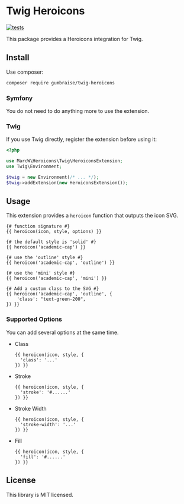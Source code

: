 # Twig Heroicons

[![tests](https://github.com/Gumbraise/twig-heroicons/actions/workflows/php.yml/badge.svg)](https://github.com/Gumbraise/twig-heroicons/actions/workflows/php.yml)

This package provides a Heroicons integration for Twig.

## Install

Use composer:

```bash
composer require gumbraise/twig-heroicons
```

### Symfony

You do not need to do anything more to use the extension.

### Twig

If you use Twig directly, register the extension before using it:

```php
<?php

use MarcW\Heroicons\Twig\HeroiconsExtension;
use Twig\Environment;

$twig = new Environment(/* ... */);
$twig->addExtension(new HeroiconsExtension());
```

## Usage

This extension provides a `heroicon` function that outputs the icon SVG.

```twig
{# function signature #}
{{ heroicon(icon, style, options) }}

{# the default style is 'solid' #}
{{ heroicon('academic-cap') }}

{# use the 'outline' style #}
{{ heroicon('academic-cap', 'outline') }}

{# use the 'mini' style #}
{{ heroicon('academic-cap', 'mini') }}

{# Add a custom class to the SVG #}
{{ heroicon('academic-cap', 'outline', {
    'class': "text-green-200",
}) }}
```

### Supported Options

You can add several options at the same time.

- Class
  ```twig
  {{ heroicon(icon, style, {
    'class': '...'  
  }) }}
    ```
- Stroke
  ```twig
  {{ heroicon(icon, style, {
    'stroke': '#......'  
  }) }}
  ```
- Stroke Width
  ```twig
  {{ heroicon(icon, style, {
    'stroke-width': '...'  
  }) }}
  ```
- Fill
  ```twig
  {{ heroicon(icon, style, {
    'fill': '#......'  
  }) }}
  ```

## License

This library is MIT licensed.
